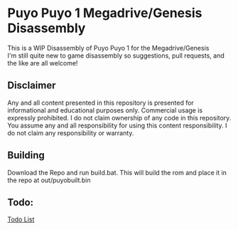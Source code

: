 # Puyo Puyo 1 Megadrive/Genesis Disassembly
This is a WIP Disassembly of Puyo Puyo 1 for the Megadrive/Genesis    
I'm still quite new to game disassembly so suggestions, pull requests, and the like are all welcome!    
## Disclaimer
Any and all content presented in this repository is presented for informational and educational purposes only.
Commercial usage is expressly prohibited.  I do not claim ownership of any code in this repository.
You assume any and all responsibility for using this content responsibility.  I do not claim any responsibility or warranty.
## Building
Download the Repo and run build.bat.  This will build the rom and place it in the repo at out/puyobuilt.bin
## Todo:
[Todo List](https://github.com/Nasina7/puyodisasm/wiki/Todo)